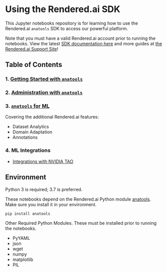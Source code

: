 # Using the Rendered.ai SDK

This Jupyter notebooks repository is for learning how to use the Rendered.ai `anatools` SDK to access our powerful platform. 

Note that you must have a valid Rendered.ai account prior to running the notebooks. View the latest [SDK documentation here](https://sdk.rendered.ai/) and more guides at [the Rendered.ai Support Site](https://support.rendered.ai/)!

## Table of Contents

### 1. [Getting Started with `anatools`](./1_getting_started)

### 2. [Administration with `anatools`](./2_administration)

### 3. [`anatools` for ML](./3_anatools_for_ML)
Covering the additional Rendered.ai features:
- Dataset Analytics
- Domain Adaptation
- Annotations

### 4. ML Integrations
- [Integrations with NVIDIA TAO](./4_integrations/nvidia-tao)


## Environment
Python 3 is required; 3.7 is preferred.

These notebooks depend on the Rendered.ai Python module [anatools](https://pypi.org/project/anatools/). Make sure you install it in your environment.

<code>pip install anatools</code>

Other Required Python Modules. These must be installed prior to running the notebooks.
- PyYAML
- json
- wget
- numpy
- matplotlib
- PIL